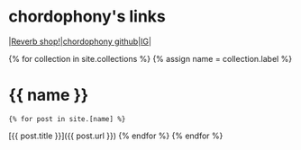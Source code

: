 # chordophony's links

|[Reverb shop!](https://reverb.com/shop/bs-gear-4?utm_source=rev-ios-app&utm_medium=ios-share&utm_campaign=shop&utm_content=1231466)|[chordophony github](http://github.com/chordophony)|[IG](http://instagram.com/chordophony)|

{% for collection in site.collections %}
  {% assign name = collection.label %}
# {{ name }} #
    {% for post in site.[name] %}
[{{ post.title }}]({{ post.url }})
    {% endfor %}
{% endfor %}
